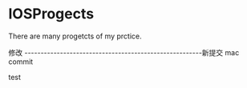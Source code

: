 IOSProgects
===========

There are many progetcts of my prctice.

修改
-------------------------------------------------------新提交
mac commit

test

